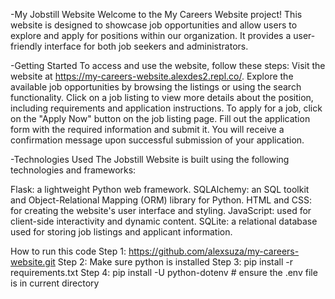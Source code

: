 -My Jobstill Website
Welcome to the My Careers Website project! This website is designed to showcase job opportunities and allow users to explore and apply for positions within our organization. It provides a user-friendly interface for both job seekers and administrators.

-Getting Started
To access and use the website, follow these steps:
Visit the website at https://my-careers-website.alexdes2.repl.co/.
Explore the available job opportunities by browsing the listings or using the search functionality.
Click on a job listing to view more details about the position, including requirements and application instructions.
To apply for a job, click on the "Apply Now" button on the job listing page.
Fill out the application form with the required information and submit it.
You will receive a confirmation message upon successful submission of your application.

-Technologies Used
The Jobstill Website is built using the following technologies and frameworks:

Flask: a lightweight Python web framework.
SQLAlchemy: an SQL toolkit and Object-Relational Mapping (ORM) library for Python.
HTML and CSS: for creating the website's user interface and styling.
JavaScript: used for client-side interactivity and dynamic content.
SQLite: a relational database used for storing job listings and applicant information.

How to run this code
Step 1: https://github.com/alexsuza/my-careers-website.git
Step 2: Make sure python is installed
Step 3: pip install -r requirements.txt
Step 4: pip install -U python-dotenv # ensure the .env file is in current directory
